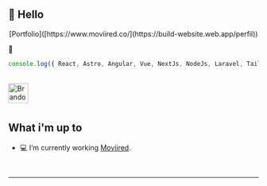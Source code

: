 ## 👋 Hello

<p align="center"> [Portfolio]([https://www.moviired.co/](https://build-website.web.app/perfil))</p>

💖
```javascript
console.log({ React, Astro, Angular, Vue, NextJs, NodeJs, Laravel, TailwindCss })
```
<br/>
<a href="https://www.linkedin.com/in/brandol-jes%C3%BAs-vargas-44294b135/">
<img align="left" alt="Brandol Jesus LinkedIn" width="40px" src="https://icon.icepanel.io/Technology/svg/LinkedIn.svg" />
</a>

<br/> <br/> 

## What i'm up to

- 💻 I’m currently working [Moviired](https://www.moviired.co/).

<br />

---

